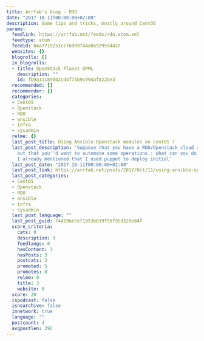 ```yaml
---
title: Arrfab's blog - RDO
date: "2017-10-11T00:00:00+02:00"
description: Some tips and tricks, mostly around CentOS
params:
  feedlink: https://arrfab.net/feeds/rdo.atom.xml
  feedtype: atom
  feedid: 04a7719253c776d09f44a0a929594437
  websites: {}
  blogrolls: []
  in_blogrolls:
  - title: OpenStack Planet OPML
    description: ""
    id: fb9a111890b2cd4f73b9c994af822be3
  recommended: []
  recommender: []
  categories:
  - CentOS
  - Openstack
  - RDO
  - ansible
  - infra
  - sysadmin
  relme: {}
  last_post_title: Using Ansible Openstack modules on CentOS 7
  last_post_description: 'Suppose that you have a RDO/Openstack cloud already in place,
    but that you''d want to automate some operations : what can you do ? On my side,
    I already mentioned that I used puppet to deploy initial'
  last_post_date: "2017-10-11T00:00:00+02:00"
  last_post_link: https://arrfab.net/posts/2017/Oct/11/using-ansible-openstack-modules-on-centos-7/
  last_post_categories:
  - CentOS
  - Openstack
  - RDO
  - ansible
  - infra
  - sysadmin
  last_post_language: ""
  last_post_guid: 744196e5ef1953b019f56f95d328e84f
  score_criteria:
    cats: 0
    description: 3
    feedlangs: 0
    hasContent: 3
    hasPosts: 3
    postcats: 3
    promoted: 5
    promotes: 0
    relme: 0
    title: 3
    website: 0
  score: 20
  ispodcast: false
  isnoarchive: false
  innetwork: true
  language: ""
  postcount: 4
  avgpostlen: 292
---
```

